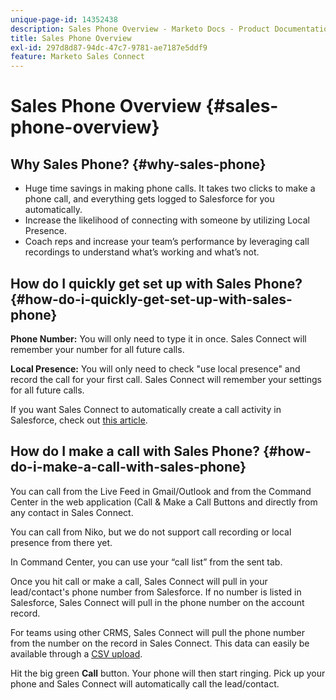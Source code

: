 ```yaml
---
unique-page-id: 14352438
description: Sales Phone Overview - Marketo Docs - Product Documentation
title: Sales Phone Overview
exl-id: 297d8d87-94dc-47c7-9781-ae7187e5ddf9
feature: Marketo Sales Connect
---
```

# Sales Phone Overview {#sales-phone-overview}

## Why Sales Phone? {#why-sales-phone}

* Huge time savings in making phone calls. It takes two clicks to make a phone call, and everything gets logged to Salesforce for you automatically.
* Increase the likelihood of connecting with someone by utilizing Local Presence.
* Coach reps and increase your team’s performance by leveraging call recordings to understand what’s working and what’s not.

## How do I quickly get set up with Sales Phone? {#how-do-i-quickly-get-set-up-with-sales-phone}

**Phone Number:** You will only need to type it in once. Sales Connect will remember your number for all future calls.

**Local Presence:** You will only need to check "use local presence" and record the call for your first call. Sales Connect will remember your settings for all future calls.

If you want Sales Connect to automatically create a call activity in Salesforce, check out [this article](/help/marketo/product-docs/marketo-sales-connect/phone/calls-arent-logging-to-salesforce.md).

## How do I make a call with Sales Phone? {#how-do-i-make-a-call-with-sales-phone}

You can call from the Live Feed in Gmail/Outlook and from the Command Center in the web application (Call & Make a Call Buttons and directly from any contact in Sales Connect.

You can call from Niko, but we do not support call recording or local presence from there yet.

In Command Center, you can use your “call list” from the sent tab.

Once you hit call or make a call, Sales Connect will pull in your lead/contact's phone number from Salesforce. If no number is listed in Salesforce, Sales Connect will pull in the phone number on the account record.

For teams using other CRMS, Sales Connect will pull the phone number from the number on the record in Sales Connect. This data can easily be available through a [CSV upload](/help/marketo/product-docs/marketo-sales-connect/people/managing-contacts/import-contacts-via-csv.md).

Hit the big green **Call** button. Your phone will then start ringing. Pick up your phone and Sales Connect will automatically call the lead/contact.
